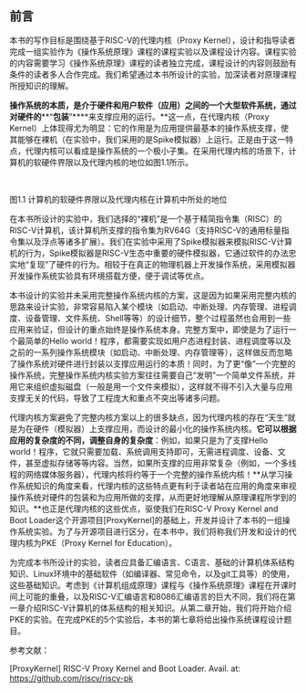 ## 前言

本书的写作目标是围绕基于RISC-V的代理内核（Proxy Kernel），设计和指导读者完成一组实验作为《操作系统原理》课程的课程实验以及课程设计内容。课程实验的内容需要学习《操作系统原理》课程的读者独立完成，课程设计的内容则鼓励有条件的读者多人合作完成。我们希望通过本书所设计的实验，加深读者对原理课程所授知识的理解。

**操作系统的本质，是介于硬件和用户软件（应用）之间的一个大型软件系统，通过对硬件的****“****包装****”****来支撑应用的运行。**这一点，在代理内核（Proxy Kernel）上体现得尤为明显：它的作用是为应用提供最基本的操作系统支撑，使其能够在裸机（在实验中，我们采用的是Spike模拟器）上运行。正是由于这一特点，代理内核可以看成是操作系统的一个极小子集。在采用代理内核的场景下，计算机的软硬件界限以及代理内核的地位如图1.1所示。

​                               

图1.1 计算机的软硬件界限以及代理内核在计算机中所处的地位

在本书所设计的实验中，我们选择的“裸机”是一个基于精简指令集（RISC）的RISC-V计算机，该计算机所支撑的指令集为RV64G（支持RISC-V的通用标量指令集以及浮点等诸多扩展）。我们在实验中采用了Spike模拟器来模拟RISC-V计算机的行为，Spike模拟器是RISC-V生态中重要的硬件模拟器，它通过软件的办法忠实地“复现”了硬件的行为。相较于在真正的物理机器上开发操作系统，采用模拟器开发操作系统实验具有环境搭载方便，便于调试等优点。

本书设计的实验并未采用完整操作系统内核的方案，这是因为如果采用完整内核的思路来设计实验，非常容易陷入某个模块（如启动、中断处理、内存管理、进程调度、设备管理、文件系统、Shell等等）的设计细节，整个过程虽然也会用到一些应用来验证，但设计的重点始终是操作系统本身。完整方案中，即使是为了运行一个最简单的Hello world！程序，都需要实现如用户态进程封装、进程调度等以及之前的一系列操作系统模块（如启动、中断处理、内存管理等），这样做反而忽略了操作系统对硬件进行封装以支撑应用运行的本质！同时，为了更“像”一个完整的操作系统，完整操作系统内核实验方案往往需要自己“发明”一个简单文件系统，并用它来组织虚拟磁盘（一般是用一个文件来模拟），这样就不得不引入大量与应用支撑无关的代码，导致了工程庞大和重点不突出等诸多问题。

代理内核方案避免了完整内核方案以上的很多缺点，因为代理内核的存在“天生”就是为在硬件（模拟器）上支撑应用，而设计的最小化的操作系统内核。**它可以根据应用的复杂度的不同，调整自身的复杂度**：例如，如果只是为了支撑Hello world！程序，它就只需要加载、系统调用支持即可，无需进程调度、设备、文件，甚至虚拟存储等等内容。当然，如果所支撑的应用非常复杂（例如，一个多线程的网络媒体服务器），代理内核将约等于一个完整的操作系统内核！**从学习操作系统知识的角度来看，代理内核的这些特点更有利于读者站在应用的角度来审视操作系统对硬件的包装和为应用所做的支撑，从而更好地理解从原理课程所学到的知识。**也正是代理内核的这些优点，驱使我们在RISC-V Proxy Kernel and Boot Loader这个开源项目[ProxyKernel]的基础上，开发并设计了本书的一组操作系统实验。为了与开源项目进行区分，在本书中，我们将称我们开发和设计的代理内核为PKE（Proxy Kernel for Education）。

为完成本书所设计的实验，读者应具备汇编语言、C语言、基础的计算机体系结构知识、Linux环境中的基础软件（如编译器、常见命令，以及git工具等）的使用，这些基础知识。考虑到《计算机组成原理》课程与《操作系统原理》课程在开课时间上可能的重叠，以及RISC-V汇编语言和8086汇编语言的巨大不同，我们将在第一章介绍RISC-V计算机的体系结构的相关知识。从第二章开始，我们将开始介绍PKE的实验。在完成PKE的5个实验后，本书的第七章将给出操作系统课程设计题目。

 

参考文献：

[ProxyKernel] RISC-V Proxy Kernel and Boot Loader. Avail. at: https://github.com/riscv/riscv-pk

 